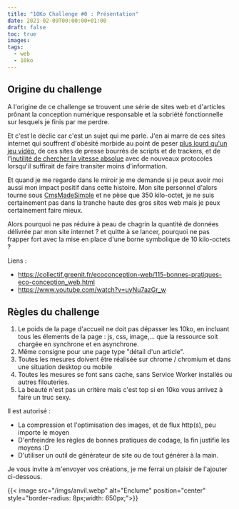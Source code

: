 ```yaml
---
title: "10Ko Challenge #0 : Présentation"
date: 2021-02-09T00:00:00+01:00
draft: false
toc: true
images:
tags:
  - web
  - 10ko
---
```


## Origine du challenge

A l'origine de ce challenge se trouvent une série de sites web et d'articles prônant la conception numérique responsable et la sobriété fonctionnelle sur lesquels je finis par me perdre. 

Et c'est le déclic car c'est un sujet qui me parle. J'en ai marre de ces sites internet qui souffrent d'obésité morbide au point de peser [plus lourd qu'un jeu vidéo](https://twitter.com/xbs/status/722461988283105280), de ces sites de presse bourrés de scripts et de trackers, et de l'[inutilité de chercher la vitesse absolue](https://www.greenit.fr/2020/07/13/5g-quels-seront-les-impacts-environnementaux/) avec de nouveaux protocoles lorsqu'il suffirait de faire transiter moins d'information.

Et quand je me regarde dans le miroir je me demande si je peux avoir moi aussi mon impact positif dans cette histoire. Mon site personnel d'alors tourne sous [CmsMadeSimple](https://www.cmsmadesimple.org/) et ne pèse que 350 kilo-octet, je ne suis certainement pas dans la tranche haute des gros sites web mais je peux certainement faire mieux.

Alors pourquoi ne pas réduire à peau de chagrin la quantité de données délivrée par mon site internet ? et quitte à se lancer, pourquoi ne pas frapper fort avec la mise en place d'une borne symbolique de 10 kilo-octets ?

Liens : 
- https://collectif.greenit.fr/ecoconception-web/115-bonnes-pratiques-eco-conception_web.html
- https://www.youtube.com/watch?v=uyNu7azGr_w

## Règles du challenge

 1. Le poids de la page d'accueil ne doit pas dépasser les 10ko, en incluant tous les élements de la page : js, css, image,... que la ressource soit chargée en synchrone et en asynchrone.
 2. Même consigne pour une page type "détail d'un article".
 3. Toutes les mesures doivent être réalisée sur chrome / chromium et dans une situation desktop ou mobile
 4. Toutes les mesures se font sans cache, sans Service Worker installés ou autres filouteries.
 3. La beauté n'est pas un critère mais c'est top si en 10ko vous arrivez à faire un truc sexy.

 Il est autorisé : 
 - La compression et l'optimisation des images, et de flux http(s), peu importe le moyen
 - D'enfreindre les règles de bonnes pratiques de codage, la fin justifie les moyens :D
 - D'utiliser un outil de générateur de site ou de tout générer à la main.

 Je vous invite à m'envoyer vos créations, je me ferrai un plaisir de l'ajouter ci-dessous.

{{< image src="/imgs/anvil.webp" alt="Enclume" position="center" style="border-radius: 8px;width: 650px;">}}